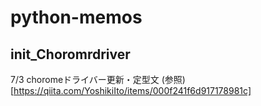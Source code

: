 # python-memos

## init_Choromrdriver
7/3 choromeドライバー更新・定型文 (参照)[https://qiita.com/YoshikiIto/items/000f241f6d917178981c]